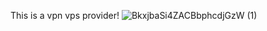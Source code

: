 This is a vpn vps provider! 
![BkxjbaSi4ZACBbphcdjGzW (1)](https://github.com/user-attachments/assets/d81ae4dd-a072-415b-aaec-42e2c000bca7)
